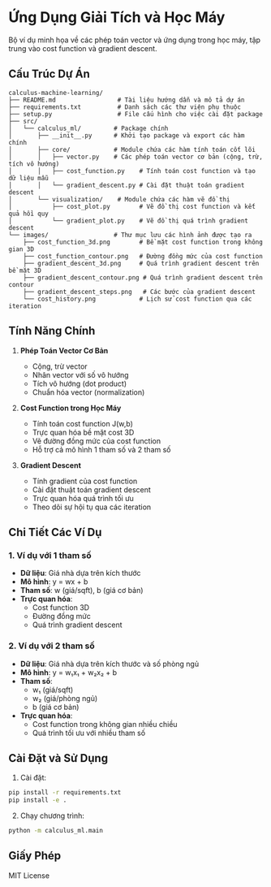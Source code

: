 # Ứng Dụng Giải Tích và Học Máy

Bộ ví dụ minh họa về các phép toán vector và ứng dụng trong học máy, tập trung vào cost function và gradient descent.

## Cấu Trúc Dự Án

```
calculus-machine-learning/
├── README.md                 # Tài liệu hướng dẫn và mô tả dự án
├── requirements.txt          # Danh sách các thư viện phụ thuộc
├── setup.py                  # File cấu hình cho việc cài đặt package
├── src/
│   └── calculus_ml/         # Package chính
│       ├── __init__.py      # Khởi tạo package và export các hàm chính
│       ├── core/            # Module chứa các hàm tính toán cốt lõi
│       │   ├── vector.py    # Các phép toán vector cơ bản (cộng, trừ, tích vô hướng)
│       │   ├── cost_function.py    # Tính toán cost function và tạo dữ liệu mẫu
│       │   └── gradient_descent.py # Cài đặt thuật toán gradient descent
│       └── visualization/    # Module chứa các hàm vẽ đồ thị
│           ├── cost_plot.py        # Vẽ đồ thị cost function và kết quả hồi quy
│           └── gradient_plot.py    # Vẽ đồ thị quá trình gradient descent
└── images/                  # Thư mục lưu các hình ảnh được tạo ra
    ├── cost_function_3d.png        # Bề mặt cost function trong không gian 3D
    ├── cost_function_contour.png   # Đường đồng mức của cost function
    ├── gradient_descent_3d.png     # Quá trình gradient descent trên bề mặt 3D
    ├── gradient_descent_contour.png # Quá trình gradient descent trên contour
    ├── gradient_descent_steps.png   # Các bước của gradient descent
    └── cost_history.png            # Lịch sử cost function qua các iteration
```

## Tính Năng Chính

1. **Phép Toán Vector Cơ Bản**
   - Cộng, trừ vector
   - Nhân vector với số vô hướng
   - Tích vô hướng (dot product)
   - Chuẩn hóa vector (normalization)

2. **Cost Function trong Học Máy**
   - Tính toán cost function J(w,b)
   - Trực quan hóa bề mặt cost 3D
   - Vẽ đường đồng mức của cost function
   - Hỗ trợ cả mô hình 1 tham số và 2 tham số

3. **Gradient Descent**
   - Tính gradient của cost function
   - Cài đặt thuật toán gradient descent
   - Trực quan hóa quá trình tối ưu
   - Theo dõi sự hội tụ qua các iteration

## Chi Tiết Các Ví Dụ

### 1. Ví dụ với 1 tham số
- **Dữ liệu**: Giá nhà dựa trên kích thước
- **Mô hình**: y = wx + b
- **Tham số**: w (giá/sqft), b (giá cơ bản)
- **Trực quan hóa**: 
  - Cost function 3D
  - Đường đồng mức
  - Quá trình gradient descent

### 2. Ví dụ với 2 tham số
- **Dữ liệu**: Giá nhà dựa trên kích thước và số phòng ngủ
- **Mô hình**: y = w₁x₁ + w₂x₂ + b
- **Tham số**: 
  - w₁ (giá/sqft)
  - w₂ (giá/phòng ngủ)
  - b (giá cơ bản)
- **Trực quan hóa**:
  - Cost function trong không gian nhiều chiều
  - Quá trình tối ưu với nhiều tham số

## Cài Đặt và Sử Dụng

1. Cài đặt:
```bash
pip install -r requirements.txt
pip install -e .
```

2. Chạy chương trình:
```bash
python -m calculus_ml.main
```

## Giấy Phép

MIT License